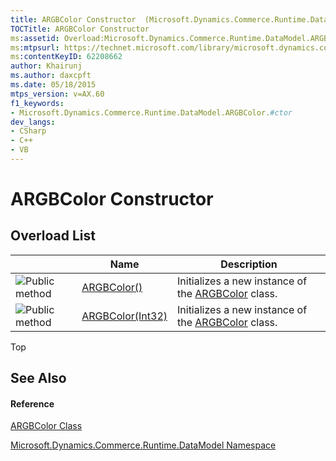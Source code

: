 ```yaml
---
title: ARGBColor Constructor  (Microsoft.Dynamics.Commerce.Runtime.DataModel)
TOCTitle: ARGBColor Constructor
ms:assetid: Overload:Microsoft.Dynamics.Commerce.Runtime.DataModel.ARGBColor.#ctor
ms:mtpsurl: https://technet.microsoft.com/library/microsoft.dynamics.commerce.runtime.datamodel.argbcolor.argbcolor(v=AX.60)
ms:contentKeyID: 62208662
author: Khairunj
ms.author: daxcpft
ms.date: 05/18/2015
mtps_version: v=AX.60
f1_keywords:
- Microsoft.Dynamics.Commerce.Runtime.DataModel.ARGBColor.#ctor
dev_langs:
- CSharp
- C++
- VB
---
```


# ARGBColor Constructor

## Overload List

<table>
<thead>
<tr class="header">
<th> </th>
<th>Name</th>
<th>Description</th>
</tr>
</thead>
<tbody>
<tr class="odd">
<td><img src="images/Dn987397.pubmethod(en-us,AX.60).gif" title="Public method" alt="Public method" /></td>
<td><a href="argbcolor-constructor-microsoft-dynamics-commerce-runtime-datamodel_1.md">ARGBColor()</a></td>
<td>Initializes a new instance of the <a href="argbcolor-class-microsoft-dynamics-commerce-runtime-datamodel.md">ARGBColor</a> class.</td>
</tr>
<tr class="even">
<td><img src="images/Dn987397.pubmethod(en-us,AX.60).gif" title="Public method" alt="Public method" /></td>
<td><a href="argbcolor-constructor-int32-microsoft-dynamics-commerce-runtime-datamodel.md">ARGBColor(Int32)</a></td>
<td>Initializes a new instance of the <a href="argbcolor-class-microsoft-dynamics-commerce-runtime-datamodel.md">ARGBColor</a> class.</td>
</tr>
</tbody>
</table>


Top

## See Also

#### Reference

[ARGBColor Class](argbcolor-class-microsoft-dynamics-commerce-runtime-datamodel.md)

[Microsoft.Dynamics.Commerce.Runtime.DataModel Namespace](microsoft-dynamics-commerce-runtime-datamodel-namespace.md)


